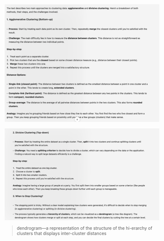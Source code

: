 ![alt text](image-2.png)

![alt text](image-3.png)

 > dendrogram—a representation of the structure of the hi-erarchy of clusters that displays inter-cluster distances